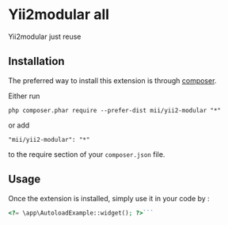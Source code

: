 Yii2modular all
===============
Yii2modular just reuse

Installation
------------

The preferred way to install this extension is through [composer](http://getcomposer.org/download/).

Either run

```
php composer.phar require --prefer-dist mii/yii2-modular "*"
```

or add

```
"mii/yii2-modular": "*"
```

to the require section of your `composer.json` file.


Usage
-----

Once the extension is installed, simply use it in your code by  :

```php
<?= \app\AutoloadExample::widget(); ?>```